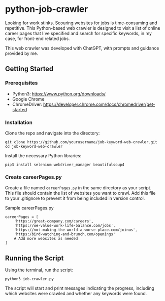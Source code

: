 # python-job-crawler

Looking for work stinks. Scouring websites for jobs is time-consuming and repetitive. This Python-based web crawler is designed to visit a list of online career pages that I've specified and search for specific keywords, in my case, for front-end related jobs.

This web crawler was developed with ChatGPT, with prompts and guidance provided by me.

## Getting Started

### Prerequisites
- Python3: https://www.python.org/downloads/
- Google Chrome
- ChromeDriver: https://developer.chrome.com/docs/chromedriver/get-started

### Installation
Clone the repo and navigate into the directory:

```
git clone https://github.com/yourusername/job-keyword-web-crawler.git
cd job-keyword-web-crawler
```

Install the necessary Python libraries:
```
pip3 install selenium webdriver_manager beautifulsoup4
```

### Create careerPages.py
Create a file named `careerPages.py` in the same directory as your script. This file should contain the list of websites you want to crawl. Add this file to your .gitignore to prevent it from being included in version control.

Sample careerPages.py

```
careerPages = [
    'https://great-company.com/careers',
    'https://we-value-work-life-balance.com/jobs',
    'https://not-making-the-world-a-worse-place.com/joinus',
    'https:/bird-watching-and-brunch.com/openings'
    # Add more websites as needed
]
```

## Running the Script

Using the terminal, run the script:

```
python3 job-crawler.py
```
The script will start and print messages indicating the progress, including which websites were crawled and whether any keywords were found.

